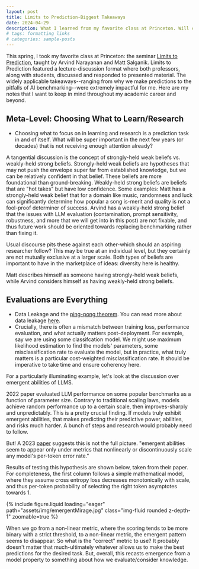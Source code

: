 ```yaml
---
layout: post
title: Limits to Prediction-Biggest Takeaways
date: 2024-04-29
description: What I learned from my favorite class at Princeton. Will continue to update as I parse through my notes.
# tags: formatting links
# categories: sample-posts
---
```


This spring, I took my favorite class at Princeton: the seminar [Limits to Prediction](https://msalganik.github.io/soc555-cos598J_s2024/), taught by Arvind Narayanan and Matt Salganik. Limits to Prediction featured a lecture-discussion format where both professors, along with students, discussed and responded to presented material. The widely applicable takeaways--ranging from why we make predictions to the pitfalls of AI benchmarking--were extremely impactful for me. Here are my notes that I want to keep in mind throughout my academic career and beyond.

## Meta-Level: Choosing What to Learn/Research

- Choosing what to focus on in learning and research is a prediction task in and of itself. What will be super important in the next few years (or decades) that is not receiving enough attention already?

A tangential discussion is the concept of strongly-held weak beliefs vs. weakly-held strong beliefs. Strongly-held weak beliefs are hypotheses that may not push the envelope super far from established knowledge, but we can be relatively confident in that belief. These beliefs are more foundational than ground-breaking. Weakly-held strong beliefs are beliefs that are "hot takes" but have low confidence.
Some examples: Matt has a strongly-held weak belief that for a domain like music, randomness and luck can significantly determine how popular a song is-merit and quality is not a fool-proof determiner of success.
Arvind has a weakly-held strong belief that the issues with LLM evaluation (contamination, prompt sensitivity, robustness, and more that we will get into in this post) are not fixable, and thus future work should be oriented towards replacing benchmarking rather than fixing it.

Usual discourse pits these against each other-which should an aspiring researcher follow? This may be true at an individual level, but they certainly are not mutually exclusive at a larger scale. Both types of beliefs are important to have in the marketplace of ideas: diversity here is healthy.

Matt describes himself as someone having strongly-held weak beliefs, while Arvind considers himself as having weakly-held strong beliefs.

## Evaluations are Everything

- Data Leakage and the [ping-pong theorem](https://projecteuclid.org/journals/statistical-science/volume-21/issue-1/Classifier-Technology-and-the-Illusion-of-Progress/10.1214/088342306000000060.full). You can read more about data leakage [here](https://reproducible.cs.princeton.edu/).
- Crucially, there is often a mismatch between training loss, performance evaluation, and what actually matters post-deployment. For example, say we are using some classifcation model. We might use maximum likelihood estimation to find the models' parameters, some misclassification rate to evaluate the model, but in practice, what truly matters is a particular cost-weighted misclassification rate. It should be imperative to take time and ensure coherency here.

For a particularly illuminating example, let's look at the discussion over emergent abilities of LLMS.

2022 paper evaluated LLM performance on some popular benchmarks as a function of parameter size. Contrary to traditional scaling laws, models achieve random performance up to a certain scale, then improves-sharply and unpredictably. This is a pretty crucial finding. If models truly exhibit emergent abilities, that makes predicting their predictive power, abilities, and risks much harder. A bunch of steps and research would probably need to follow.

But! A 2023 [paper](https://arxiv.org/abs/2304.15004) suggests this is not the full picture. "emergent abilities seem to appear only under metrics that nonlinearly or discontinuously scale any model's per-token error rate."

Results of testing this hypothesis are shown below, taken from their paper.
For completeness, the first column follows a simple mathematical model, where they assume cross entropy loss decreases monotonically with scale, and thus per-token probability of selecting the right token asymptotes towards 1.

<div class="row mt-3">
    <div class="col-sm mt-3 mt-md-0">
        {% include figure.liquid loading="eager" path="assets/img/emergentMirage.jpg" class="img-fluid rounded z-depth-1" zoomable=true %}
    </div>
</div>

When we go from a non-linear metric, where the scoring tends to be more binary with a strict threshold, to a non-linear metric, the emergent pattern seems to disappear. So what is the "correct" metric to use? It probably doesn't matter that much-ultimately whatever allows us to make the best predictions for the desired task. But, overall, this recasts emergence from a model property to something about how we evaluate/consider knowledge.

<!-- > We do not grow absolutely, chronologically. We grow sometimes in one dimension, and not in another, unevenly. We grow partially. We are relative. We are mature in one realm, childish in another.
> —Anais Nin -->
